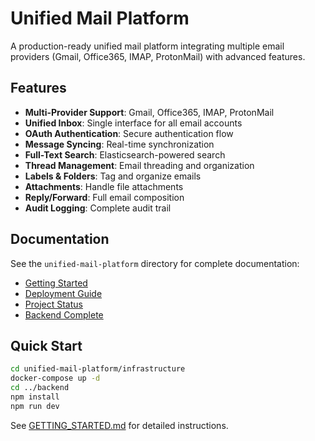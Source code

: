 # Unified Mail Platform

A production-ready unified mail platform integrating multiple email providers (Gmail, Office365, IMAP, ProtonMail) with advanced features.

## Features

- **Multi-Provider Support**: Gmail, Office365, IMAP, ProtonMail
- **Unified Inbox**: Single interface for all email accounts
- **OAuth Authentication**: Secure authentication flow
- **Message Syncing**: Real-time synchronization
- **Full-Text Search**: Elasticsearch-powered search
- **Thread Management**: Email threading and organization
- **Labels & Folders**: Tag and organize emails
- **Attachments**: Handle file attachments
- **Reply/Forward**: Full email composition
- **Audit Logging**: Complete audit trail

## Documentation

See the `unified-mail-platform` directory for complete documentation:

- [Getting Started](./unified-mail-platform/GETTING_STARTED.md)
- [Deployment Guide](./unified-mail-platform/DEPLOYMENT_GUIDE.md)
- [Project Status](./unified-mail-platform/PROJECT_STATUS.md)
- [Backend Complete](./unified-mail-platform/BACKEND_COMPLETE.md)

## Quick Start

```bash
cd unified-mail-platform/infrastructure
docker-compose up -d
cd ../backend
npm install
npm run dev
```

See [GETTING_STARTED.md](./unified-mail-platform/GETTING_STARTED.md) for detailed instructions.
